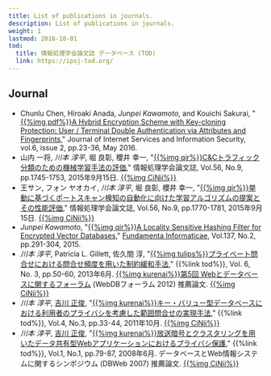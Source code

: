 ```yaml
---
title: List of publications in journals.
description: List of publications in journals.
weight: 1
lastmod: 2016-10-01
tod:
  title: 情報処理学会論文誌 データベース (TOD)
  link: https://ipsj-tod.org/
---
```


## Journal
* Chunlu Chen, Hiroaki Anada, *Junpei Kawamoto*, and Kouichi Sakurai,
  "[{{%img pdf%}}A Hybrid Encryption Scheme with Key-cloning Protection: User / Terminal Double Authentication via Attributes and Fingerprints](http://isyou.info/jisis/vol6/no2/jisis-2016-vol6-no2-02.pdf),"
  Journal of Internet Services and Information Security, vol.6, issue 2, pp.23-36, May 2016.
* 山内 一将, *川本 淳平*, 堀 良彰, 櫻井 幸一,
  "[{{%img qir%}}C&Cトラフィック分類のための機械学習手法の評価](http://hdl.handle.net/2324/1525466),"
  情報処理学会論文誌, Vol.56, No.9, pp.1745-1753, 2015年9月15日.
  [{{%img CiNii%}}](http://ci.nii.ac.jp/naid/120005651849)
* 王サン, フォン ヤオカイ, *川本 淳平*, 堀 良彰, 櫻井 幸一,
  "[{{%img qir%}}挙動に基づくポートスキャン検知の自動化に向けた学習アルゴリズムの提案とその性能評価](http://hdl.handle.net/2324/1525467),"
  情報処理学会論文誌,  Vol.56, No.9, pp.1770-1781, 2015年9月15日.
  [{{%img CiNii%}}](http://ci.nii.ac.jp/naid/120005651850)
* *Junpei Kawamoto*,
  "[{{%img qir%}}A Locality Sensitive Hashing Filter for Encrypted Vector Databases](http://hdl.handle.net/2324/1498219),"
  [Fundamenta Informaticae](http://fi.mimuw.edu.pl),
  Vol.137, No.2, pp.291-304, 2015.
* *川本 淳平*, Patricia L. Gillett, 佐久間 淳,
  "[{{%img tulips%}}プライベート問合せにおける問合せ頻度を用いた制約緩和手法](http://hdl.handle.net/2241/119458),"
  {{%link tod%}},
  Vol. 6, No. 3, pp.50-60, 2013年6月.
  [{{%img kurenai%}}第5回 Webとデータベースに関するフォーラム](http://db-event.jpn.org/webdbf2012/) (WebDBフォーラム 2012) 推薦論文.
  [{{%img CiNii%}}](http://ci.nii.ac.jp/naid/110009579665)
* *川本 淳平*, [吉川 正俊](http://www.db.soc.i.kyoto-u.ac.jp/~yoshikawa/),
  "[{{%img kurenai%}}キー・バリュー型データベースにおける利用者のプライバシを考慮した範囲問合せの実現手法](http://hdl.handle.net/2433/147391),"
  {{%link tod%}},
  Vol.4, No.3, pp.33-44, 2011年10月.
  [{{%img CiNii%}}](http://ci.nii.ac.jp/naid/40019257549)
* *川本 淳平*, [吉川 正俊](http://www.db.soc.i.kyoto-u.ac.jp/~yoshikawa/),
  "[{{%img kurenai%}}放送暗号とクラスタリングを用いたデータ共有型Webアプリケーションにおけるプライバシ保護](http://hdl.handle.net/2433/147390),"
  {{%link tod%}},
  Vol.1, No.1, pp.79-87, 2008年6月.
  データベースとWeb情報システムに関するシンポジウム (DBWeb 2007) 推薦論文.
  [{{%img CiNii%}}](http://ci.nii.ac.jp/naid/110007990003)
